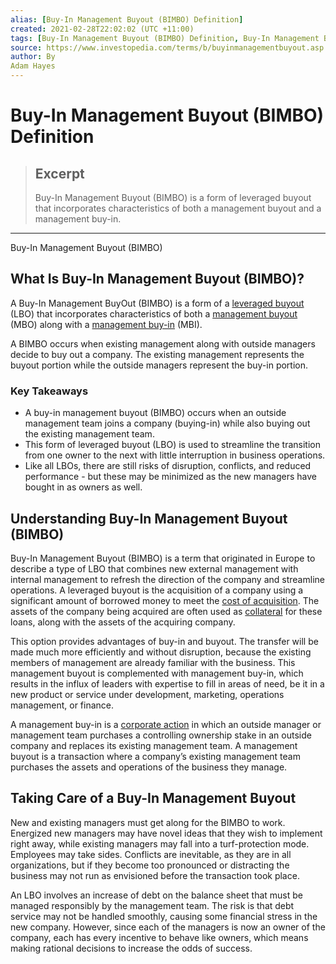 ```yaml
---
alias: [Buy-In Management Buyout (BIMBO) Definition]
created: 2021-02-28T22:02:02 (UTC +11:00)
tags: [Buy-In Management Buyout (BIMBO) Definition, Buy-In Management Buyout (BIMBO)]
source: https://www.investopedia.com/terms/b/buyinmanagementbuyout.asp
author: By
Adam Hayes
---
```


# Buy-In Management Buyout (BIMBO) Definition

> ## Excerpt
> Buy-In Management Buyout (BIMBO) is a form of leveraged buyout that incorporates characteristics of both a management buyout and a management buy-in.

---

Buy-In Management Buyout (BIMBO)
## What Is Buy-In Management Buyout (BIMBO)?

A Buy-In Management BuyOut (BIMBO) is a form of a [leveraged buyout](https://www.investopedia.com/terms/l/leveragedbuyout.asp) (LBO) that incorporates characteristics of both a [management buyout](https://www.investopedia.com/terms/m/mbo.asp) (MBO) along with a [management buy-in](https://www.investopedia.com/terms/m/mbi.asp) (MBI).

A BIMBO occurs when existing management along with outside managers decide to buy out a company. The existing management represents the buyout portion while the outside managers represent the buy-in portion.

### Key Takeaways

-   A buy-in management buyout (BIMBO) occurs when an outside management team joins a company (buying-in) while also buying out the existing management team.
-   This form of leveraged buyout (LBO) is used to streamline the transition from one owner to the next with little interruption in business operations.
-   Like all LBOs, there are still risks of disruption, conflicts, and reduced performance - but these may be minimized as the new managers have bought in as owners as well.

## Understanding Buy-In Management Buyout (BIMBO)

Buy-In Management Buyout (BIMBO) is a term that originated in Europe to describe a type of LBO that combines new external management with internal management to refresh the direction of the company and streamline operations. A leveraged buyout is the acquisition of a company using a significant amount of borrowed money to meet the [cost of acquisition](https://www.investopedia.com/terms/c/costofacquisition.asp). The assets of the company being acquired are often used as [collateral](https://www.investopedia.com/terms/c/collateral.asp) for these loans, along with the assets of the acquiring company.

This option provides advantages of buy-in and buyout. The transfer will be made much more efficiently and without disruption, because the existing members of management are already familiar with the business. This management buyout is complemented with management buy-in, which results in the influx of leaders with expertise to fill in areas of need, be it in a new product or service under development, marketing, operations management, or finance.

A management buy-in is a [corporate action](https://www.investopedia.com/terms/c/corporateaction.asp) in which an outside manager or management team purchases a controlling ownership stake in an outside company and replaces its existing management team. A management buyout is a transaction where a company’s existing management team purchases the assets and operations of the business they manage.

## Taking Care of a Buy-In Management Buyout

New and existing managers must get along for the BIMBO to work. Energized new managers may have novel ideas that they wish to implement right away, while existing managers may fall into a turf-protection mode. Employees may take sides. Conflicts are inevitable, as they are in all organizations, but if they become too pronounced or distracting the business may not run as envisioned before the transaction took place.

An LBO involves an increase of debt on the balance sheet that must be managed responsibly by the management team. The risk is that debt service may not be handled smoothly, causing some financial stress in the new company. However, since each of the managers is now an owner of the company, each has every incentive to behave like owners, which means making rational decisions to increase the odds of success.
